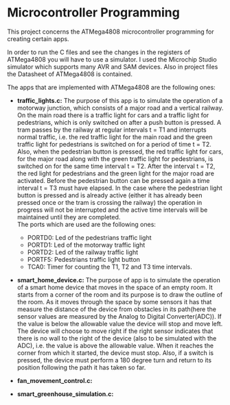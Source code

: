 # Microcontroller Programming
This project concerns the ATMega4808 microcontroller programming for creating certain apps.

In order to run the C files and see the changes in the registers of ATMega4808 you will have to use a simulator. I used the Microchip Studio simulator which supports many AVR and SAM devices. Also in project files the Datasheet of ATMega4808 is contained.

The apps that are implemented with ATMega4808 are the following ones:
- **traffic_lights.c:** The purpose of this app is to simulate the operation of a motorway junction, which consists of a major road and a vertical railway. On the main road there is a traffic light for cars and a traffic light for pedestrians, which is only switched on after a push button is pressed. A tram passes by the railway at regular intervals t = T1 and interrupts normal traffic, i.e. the red traffic light for the main road and the green traffic light for pedestrians is switched on for a period of time t = T2. Also, when the pedestrian button is pressed, the red traffic light for cars, for the major road along with the green traffic light for pedestrians, is switched on for the same time interval t = T2. After the interval t = T2, the red light for pedestrians and the green light for the major road are activated. Before the pedestrian button can be pressed again a time interval t = T3 must have elapsed. In the case where the pedestrian light button is pressed and is already active (either it has already been pressed once or the tram is crossing the railway) the operation in progress will not be interrupted and the active time intervals will be maintained until they are completed.  
The ports which are used are the following ones:
  - PORTD0: Led of the pedestrians traffic light
  - PORTD1: Led of the motorway traffic light
  - PORTD2: Led of the railway traffic light
  - PORTF5: Pedestrians traffic light button
  - TCA0: Timer for counting the T1, T2 and T3 time intervals.

- **smart_home_device.c:** The purpose of app is to simulate the operation of a smart home device that moves in the space of an empty room. It starts from a corner of the room and its purpose is to draw the outline of the room. As it moves through the space by some sensors it has that measure the distance of the device from obstacles in its path(here the sensor values are measured by the Analog to Digital Converter(ADC)). If the value is below the allowable value the device will stop and move left. The device will choose to move right if the right sensor indicates that there is no wall to the right of the device (also to be simulated with the ADC), i.e. the value is above the allowable value. When it reaches the corner from which it started, the device must stop. Also, if a switch is pressed, the device must perform a 180 degree turn and return to its position following the path it has taken so far.

- **fan_movement_control.c:**

- **smart_greenhouse_simulation.c:**
